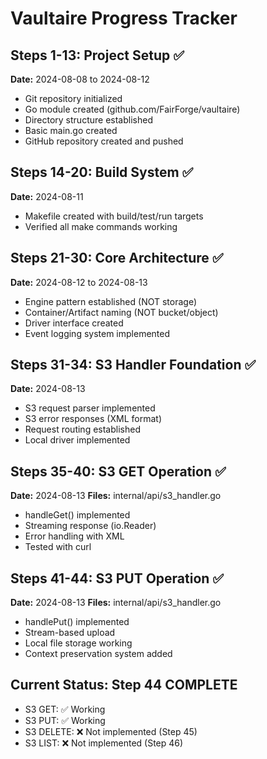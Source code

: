 # Vaultaire Progress Tracker

## Steps 1-13: Project Setup ✅
**Date:** 2024-08-08 to 2024-08-12
- Git repository initialized
- Go module created (github.com/FairForge/vaultaire)
- Directory structure established
- Basic main.go created
- GitHub repository created and pushed

## Steps 14-20: Build System ✅
**Date:** 2024-08-11
- Makefile created with build/test/run targets
- Verified all make commands working

## Steps 21-30: Core Architecture ✅
**Date:** 2024-08-12 to 2024-08-13
- Engine pattern established (NOT storage)
- Container/Artifact naming (NOT bucket/object)
- Driver interface created
- Event logging system implemented

## Steps 31-34: S3 Handler Foundation ✅
**Date:** 2024-08-13
- S3 request parser implemented
- S3 error responses (XML format)
- Request routing established
- Local driver implemented

## Steps 35-40: S3 GET Operation ✅
**Date:** 2024-08-13
**Files:** internal/api/s3_handler.go
- handleGet() implemented
- Streaming response (io.Reader)
- Error handling with XML
- Tested with curl

## Steps 41-44: S3 PUT Operation ✅
**Date:** 2024-08-13
**Files:** internal/api/s3_handler.go
- handlePut() implemented  
- Stream-based upload
- Local file storage working
- Context preservation system added

## Current Status: Step 44 COMPLETE
- S3 GET: ✅ Working
- S3 PUT: ✅ Working
- S3 DELETE: ❌ Not implemented (Step 45)
- S3 LIST: ❌ Not implemented (Step 46)
